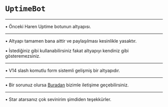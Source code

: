 # ```UptimeBot```
___
• Önceki Haren Uptime botunun altyapısı.
___

• Altyapı tamamen bana aittir ve paylaşılması kesinlikle yasaktır.

• İstediğiniz gibi kullanabilirsiniz fakat altyapıyı kendiniz gibi gösteremezsiniz.
___
• V14 slash komutlu form sistemli gelişmiş bir altyapıdır.
___ 
• Bir sorunuz olursa [Buradan](https://discord.com/users/873182701061021696) bizimle iletişime geçebilirsiniz.
___
• Star atarsanız çok sevinirim şimdiden teşekkürler.
